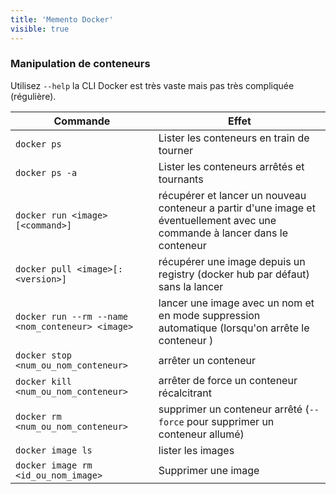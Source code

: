 ```yaml
---
title: 'Memento Docker'
visible: true
---
```



### Manipulation de conteneurs

Utilisez `--help` la CLI Docker est très vaste mais pas très compliquée (régulière).

| Commande                                   | Effet                                                |
| ------------------------------------------- | ------------------------------------------------------------ |
| `docker ps`            |  Lister les conteneurs en train de tourner  |
| `docker ps -a`  |  Lister les conteneurs arrêtés et tournants |
| `docker run <image> [<command>]`| récupérer et lancer un nouveau conteneur a partir d'une image et éventuellement avec une commande à lancer dans le conteneur  |
| `docker pull <image>[:<version>]`|  récupérer une image depuis un registry (docker hub par défaut) sans la lancer     |
| `docker run --rm --name <nom_conteneur> <image>`  | lancer une image avec un nom et en mode suppression automatique (lorsqu'on arrête le conteneur ) |
| `docker stop <num_ou_nom_conteneur>` | arrêter un conteneur |
| `docker kill <num_ou_nom_conteneur>` | arrêter de force un conteneur récalcitrant |
| `docker rm <num_ou_nom_conteneur>`       | supprimer un conteneur arrêté (`--force` pour supprimer un conteneur allumé)     |
| `docker image ls`         		    |   lister les images                        |
| `docker image rm <id_ou_nom_image>`   | Supprimer une image                  |
